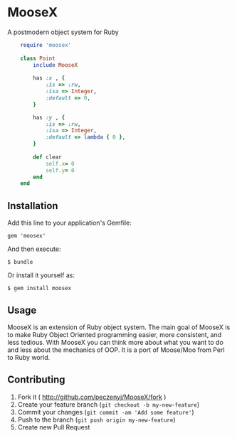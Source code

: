 # MooseX

A postmodern object system for Ruby

```ruby
    require 'moosex'
    
    class Point
    	include MooseX
	
    	has :x , {
    		:is => :rw,
    		:isa => Integer,
    		:default => 0,
    	}

    	has :y , {
    		:is => :rw,
    		:isa => Integer,
    		:default => lambda { 0 },
    	}
	
    	def clear 
    		self.x= 0
    		self.y= 0
    	end
    end
```
    
## Installation

Add this line to your application's Gemfile:

    gem 'moosex'

And then execute:

    $ bundle

Or install it yourself as:

    $ gem install moosex

## Usage

MooseX is an extension of Ruby object system. The main goal of MooseX is to make Ruby Object Oriented programming easier, more consistent, and less tedious. With MooseX you can think more about what you want to do and less about the mechanics of OOP. It is a port of Moose/Moo from Perl to Ruby world.

## Contributing

1. Fork it ( http://github.com/peczenyj/MooseX/fork )
2. Create your feature branch (`git checkout -b my-new-feature`)
3. Commit your changes (`git commit -am 'Add some feature'`)
4. Push to the branch (`git push origin my-new-feature`)
5. Create new Pull Request
